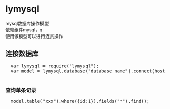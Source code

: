 # lymysql
  mysql数据库操作模型<br />
  依赖组件mysql，q<br />
  使用该模型可以进行连贯操作<br />

## 连接数据库
  <pre>
  var lymysql = require("lymysql");
  var model = lymysql.database("database name").connect(host,user,pwd,port);
  </pre>
  
### 查询单条记录
  <pre>
  model.table("xxx").where({id:1}).fields("*").find();
  </pre>
